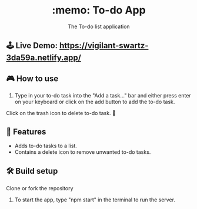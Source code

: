 <h1 align="center">:memo: To-do App</h1>

<p align="center">The To-do list application</p>


## 🕹 Live Demo: https://vigilant-swartz-3da59a.netlify.app/


## 🎮 How to use
1. Type in your to-do task into the "Add a task..." bar and either press enter on your keyboard or click on the add button to add the to-do task. 

Click on the trash icon to delete to-do task. :no_entry_sign:

## 🚀 Features
- Adds to-do tasks to a list.
- Contains a delete icon to remove unwanted to-do tasks.


## 🛠 Build setup
Clone or fork the repository

1. To start the app, type "npm start" in the terminal to run the server.
